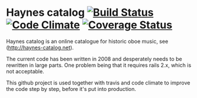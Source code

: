 Haynes catalog [![Build Status](https://secure.travis-ci.org/jkanschik/haynes.png)](http://travis-ci.org/jkanschik/haynes) [![Code Climate](https://codeclimate.com/github/jkanschik/haynes.png)](https://codeclimate.com/github/jkanschik/haynes) [![Coverage Status](https://coveralls.io/repos/jkanschik/haynes/badge.png?branch=master)](https://coveralls.io/r/jkanschik/haynes)
======

Haynes catalog is an online catalogue for historic oboe music, see (http://haynes-catalog.net).

The current code has been written in 2008 and desperately needs to be rewritten in large parts. One problem being that it requires rails 2.x, which is not acceptable.

This github project is used together with travis and code climate to improve the code step by step, before it's put into production.
